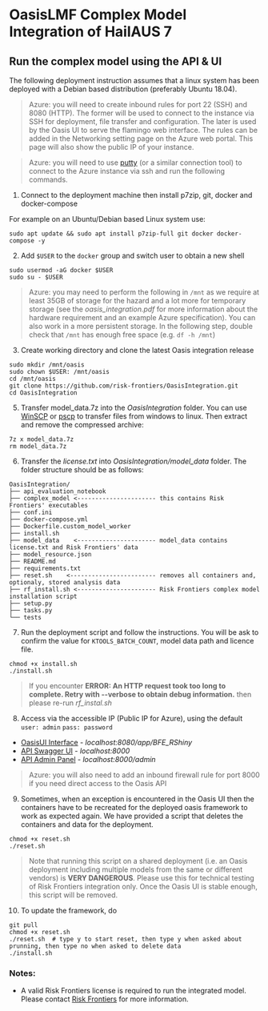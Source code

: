 # OasisLMF Complex Model Integration of HailAUS 7

## Run the complex model using the API & UI
The following deployment instruction assumes that a linux system has been deployed with a Debian based distribution (preferably Ubuntu 18.04).
> Azure: you will need to create inbound rules for port 22 (SSH) and 8080 (HTTP). The former will be used to connect to the instance via SSH for deployment, file transfer and configuration. The later is used by the Oasis UI to serve the flamingo web interface. The rules can be added in the Networking setting page on the Azure web portal. This page will also show the public IP of your instance.

> Azure: you will need to use [putty](https://www.chiark.greenend.org.uk/~sgtatham/putty/latest.html) (or a similar connection tool) to connect to the Azure instance via ssh and run the following commands.

1) Connect to the deployment machine then install p7zip, git, docker and docker-compose

For example on an Ubuntu/Debian based Linux system use:
```
sudo apt update && sudo apt install p7zip-full git docker docker-compose -y
```
2) Add `$USER` to the `docker` group and switch user to obtain a new shell
```
sudo usermod -aG docker $USER
sudo su - $USER
```
> Azure: you may need to perform the following in `/mnt` as we require at least 35GB of storage for the hazard and a lot more for temporary storage (see the *oasis_integration.pdf* for more information about the hardware requirement and an example Azure specification). You can also work in a more persistent storage. In the following step, double check that `/mnt` has enough free space (e.g. `df -h /mnt`)
3) Create working directory and clone the latest Oasis integration release
```
sudo mkdir /mnt/oasis
sudo chown $USER: /mnt/oasis
cd /mnt/oasis
git clone https://github.com/risk-frontiers/OasisIntegration.git
cd OasisIntegration
```
5) Transfer model_data.7z into the *OasisIntegration* folder. You can use [WinSCP](https://winscp.net/eng/download.php) or [pscp](https://www.chiark.greenend.org.uk/~sgtatham/putty/latest.html) to transfer files from windows to linux. Then extract and remove the compressed archive:
```
7z x model_data.7z
rm model_data.7z
```
6) Transfer the *license.txt* into *OasisIntegration/model_data* folder. The folder structure should be as follows:
```
OasisIntegration/
├── api_evaluation_notebook 
├── complex_model <---------------------- this contains Risk Frontiers' executables
├── conf.ini
├── docker-compose.yml
├── Dockerfile.custom_model_worker
├── install.sh
├── model_data    <---------------------- model_data contains license.txt and Risk Frontiers' data
├── model_resource.json
├── README.md
├── requirements.txt
├── reset.sh    <------------------------ removes all containers and, optionaly, stored analysis data
├── rf_install.sh <---------------------- Risk Frontiers complex model installation script
├── setup.py
├── tasks.py
└── tests
```
7) Run the deployment script and follow the instructions. You will be ask to confirm the value for `KTOOLS_BATCH_COUNT`, model data path and licence file.
```
chmod +x install.sh
./install.sh
```
> If you encounter **ERROR: An HTTP request took too long to complete. Retry with --verbose to obtain debug information.** then please re-run *rf_instal.sh*
8) Access via the accessible IP (Public IP for Azure), using the default `user: admin` `pass: password` 
* [OasisUI Interface](http://localhost:8080/app/BFE_RShiny) - *localhost:8080/app/BFE_RShiny* 
* [API Swagger UI](http://localhost:8000/) - *localhost:8000* 
* [API Admin Panel](http://localhost:8000/admin) - *localhost:8000/admin*
> Azure: you will also need to add an inbound firewall rule for port 8000 if you need direct access to the Oasis API

9) Sometimes, when an exception is encountered in the Oasis UI then the containers have to be recreated for the deployed oasis framework 
to work as expected again. We have provided a script that deletes the containers and data for the deployment. 
```
chmod +x reset.sh
./reset.sh
``` 
> Note that running this script on a shared deployment (i.e. an Oasis deployment including multiple models from the same 
or different vendors) is **VERY DANGEROUS**. Please use this for technical testing of Risk Frontiers integration only. Once the Oasis UI is stable enough, this script will be removed.
10) To update the framework, do
```
git pull
chmod +x reset.sh
./reset.sh  # type y to start reset, then type y when asked about prunning, then type no when asked to delete data
./install.sh
``` 
### Notes: 
* A valid Risk Frontiers license is required to run the integrated model. Please contact 
[Risk Frontiers](mailto:info@riskfrontiers.com) for more information. 
